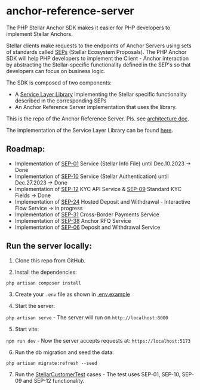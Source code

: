 # anchor-reference-server

The PHP Stellar Anchor SDK makes it easier for PHP developers to implement Stellar Anchors.

Stellar clients make requests to the endpoints of Anchor Servers using sets of standards called [SEPs](https://developers.stellar.org/docs/fundamentals-and-concepts/stellar-ecosystem-proposals) (Stellar Ecosystem Proposals). The PHP Anchor SDK will help PHP developers to implement the Client - Anchor interaction by abstracting the Stellar-specific functionality defined in the SEP's so that developers can focus on business logic.

The SDK is composed of two components:
- A [Service Layer Library](https://github.com/Argo-Navis-Dev/php-anchor-sdk) implementing the Stellar specific functionality described in the corresponding SEPs
- An Anchor Reference Server implementation that uses the library.


This is the repo of the Anchor Reference Server. Pls. see [architecture doc](https://github.com/Argo-Navis-Dev/php-anchor-sdk/blob/main/docs/architecture.md).

The implementation of the Service Layer Library can be found [here](https://github.com/Argo-Navis-Dev/php-anchor-sdk). 

## Roadmap:

- Implementation of [SEP-01](https://dashboard.communityfund.stellar.org/redirect?url=https%3A%2F%2Fgithub.com%2Fstellar%2Fstellar-protocol%2Fblob%2Fmaster%2Fecosystem%2Fsep-0001.md) Service (Stellar Info File) until Dec.10.2023 -> Done
- Implementation of [SEP-10](https://dashboard.communityfund.stellar.org/redirect?url=https%3A%2F%2Fgithub.com%2Fstellar%2Fstellar-protocol%2Fblob%2Fmaster%2Fecosystem%2Fsep-0010.md) Service (Stellar Authentication) until Dec.27.2023 -> Done
- Implementation of [SEP-12](https://dashboard.communityfund.stellar.org/redirect?url=https%3A%2F%2Fgithub.com%2Fstellar%2Fstellar-protocol%2Fblob%2Fmaster%2Fecosystem%2Fsep-0012.md) KYC API Service &  [SEP-09](https://dashboard.communityfund.stellar.org/redirect?url=https%3A%2F%2Fgithub.com%2Fstellar%2Fstellar-protocol%2Fblob%2Fmaster%2Fecosystem%2Fsep-0009.md) Standard KYC Fields -> Done
- Implementation of [SEP-24](https://dashboard.communityfund.stellar.org/redirect?url=https%3A%2F%2Fgithub.com%2Fstellar%2Fstellar-protocol%2Fblob%2Fmaster%2Fecosystem%2Fsep-0024.md) Hosted Deposit and Withdrawal - Interactive Flow Service -> in progress
- Implementation of [SEP-31](https://dashboard.communityfund.stellar.org/redirect?url=https%3A%2F%2Fgithub.com%2Fstellar%2Fstellar-protocol%2Fblob%2Fmaster%2Fecosystem%2Fsep-0031.md) Cross-Border Payments Service
- Implementation of [SEP-38](https://dashboard.communityfund.stellar.org/redirect?url=https%3A%2F%2Fgithub.com%2Fstellar%2Fstellar-protocol%2Fblob%2Fmaster%2Fecosystem%2Fsep-0038.md) Anchor RFQ Service
- Implementation of [SEP-06](https://dashboard.communityfund.stellar.org/redirect?url=https%3A%2F%2Fgithub.com%2Fstellar%2Fstellar-protocol%2Fblob%2Fmaster%2Fecosystem%2Fsep-0006.md) Deposit and Withdrawal Service


## Run the server locally:

1. Clone this repo from GitHub.

2. Install the dependencies: 

`php artisan composer install`

3. Create your `.env` file as shown in [.env.example](https://github.com/Argo-Navis-Dev/anchor-reference-server/blob/main/.env.example)

4. Start the server:

`php artisan serve` - The server will run on `http://localhost:8000`

5. Start vite:

`npm run dev` - Now the server accepts requests at: `https://localhost:5173`

6. Run the db migration and seed the data:

`php artisan migrate:refresh --seed`

7. Run the [StellarCustomerTest](https://github.com/Argo-Navis-Dev/anchor-reference-server/blob/main/tests/Unit/StellarCustomerTest.php) cases - The test uses SEP-01, SEP-10, SEP-09 and SEP-12 functionality. 
